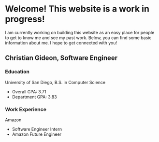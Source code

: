 # Welcome! This website is a work in progress!
I am currently working on building this website as an easy place for people to get to know me and see my past work. Below, you can find some basic information about me. I hope to get connected with you!

## Christian Gideon, Software Engineer

### Education
University of San Diego, B.S. in Computer Science
- Overall GPA: 3.71
- Department GPA: 3.83

### Work Experience
Amazon
- Software Engineer Intern
- Amazon Future Engineer